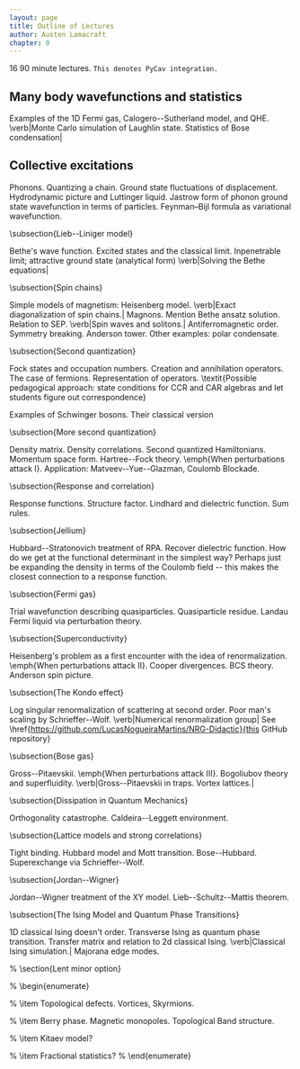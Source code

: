 ```yaml
---
layout: page
title: Outline of Lectures
author: Austen Lamacraft
chapter: 0
---
```


16 90 minute lectures. `This denotes PyCav integration.`

## Many body wavefunctions and statistics

Examples of the 1D Fermi gas, Calogero--Sutherland model, and QHE. \verb|Monte Carlo simulation of Laughlin state. Statistics of Bose condensation|

## Collective excitations

Phonons. Quantizing a chain. Ground state fluctuations of displacement. Hydrodynamic picture and Luttinger liquid. Jastrow form of phonon ground state wavefunction in terms of particles. Feynman–Bijl formula as variational wavefunction.

\subsection{Lieb--Liniger model}

Bethe's wave function. Excited states and the classical limit. Inpenetrable limit; attractive ground state (analytical form) \verb|Solving the Bethe equations|


\subsection{Spin chains}

Simple models of magnetism: Heisenberg model. \verb|Exact diagonalization of spin chains.| Magnons. Mention Bethe ansatz solution. Relation to SEP. \verb|Spin waves and solitons.|
Antiferromagnetic order. Symmetry breaking. Anderson tower. Other examples: polar condensate.

\subsection{Second quantization}

Fock states and occupation numbers. Creation and annihilation operators. The case of fermions. Representation of operators. \textit{Possible pedagogical approach: state conditions for CCR and CAR algebras and let students figure out correspondence}

Examples of Schwinger bosons. Their classical version

\subsection{More second quantization}

Density matrix. Density correlations. Second quantized Hamiltonians. Momentum space form. Hartree--Fock theory. \emph{When perturbations attack I}. Application: Matveev--Yue--Glazman, Coulomb Blockade.

\subsection{Response and correlation}

Response functions. Structure factor. Lindhard and dielectric function. Sum rules.

\subsection{Jellium}

Hubbard--Stratonovich treatment of RPA. Recover dielectric function. How do we get at the functional determinant in the simplest way? Perhaps just be expanding the density in terms of the Coulomb field -- this makes the closest connection to a response function.

\subsection{Fermi gas}

Trial wavefunction describing quasiparticles. Quasiparticle residue. Landau Fermi liquid via perturbation theory.

\subsection{Superconductivity}

Heisenberg's problem as a first encounter with the idea of renormalization. \emph{When perturbations attack II}. Cooper divergences. BCS theory. Anderson spin picture.

\subsection{The Kondo effect}

Log singular renormalization of scattering at second order. Poor man's scaling by Schrieffer--Wolf. \verb|Numerical renormalization group| See \href{https://github.com/LucasNogueiraMartins/NRG-Didactic}{this GitHub repository}

\subsection{Bose gas}

Gross--Pitaevskii. \emph{When perturbations attack III}. Bogoliubov theory and superfluidity. \verb|Gross--Pitaevskii in traps. Vortex lattices.|


\subsection{Dissipation in Quantum Mechanics}

Orthogonality catastrophe. Caldeira--Leggett environment.

\subsection{Lattice models and strong correlations}

Tight binding. Hubbard model and Mott transition. Bose--Hubbard. Superexchange via Schrieffer--Wolf.

\subsection{Jordan--Wigner}

Jordan--Wigner treatment of the XY model. Lieb--Schultz--Mattis theorem.


\subsection{The Ising Model and Quantum Phase Transitions}

1D classical Ising doesn't order. Transverse Ising as quantum phase transition. Transfer matrix and relation to 2d classical Ising. \verb|Classical Ising simulation.| Majorana edge modes.


% \section{Lent minor option}


% \begin{enumerate}

% \item Topological defects. Vortices, Skyrmions.

% \item Berry phase. Magnetic monopoles. Topological Band structure.

% \item Kitaev model?

% \item Fractional statistics?
% \end{enumerate}
